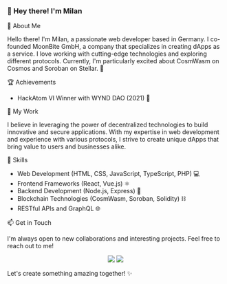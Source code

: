 ### 👋 Hey there! I'm Milan

🌟 About Me

Hello there! I'm Milan, a passionate web developer based in Germany. I co-founded MoonBite GmbH, a company that specializes in creating dApps as a service. I love working with cutting-edge technologies and exploring different protocols. Currently, I'm particularly excited about CosmWasm on Cosmos and Soroban on Stellar. 🚀

🏆 Achievements

- HackAtom VI Winner with WYND DAO (2021) 🏅

💼 My Work

I believe in leveraging the power of decentralized technologies to build innovative and secure applications. With my expertise in web development and experience with various protocols, I strive to create unique dApps that bring value to users and businesses alike.

🧰 Skills

- Web Development (HTML, CSS, JavaScript, TypeScript, PHP) 💻
- Frontend Frameworks (React, Vue.js) ⚛️
- Backend Development (Node.js, Express) 📡
- Blockchain Technologies (CosmWasm, Soroban, Solidity) ⛓️
- RESTful APIs and GraphQL 🌐

📫 Get in Touch

I'm always open to new collaborations and interesting projects. Feel free to reach out to me!
<p align="center">
<a href="https://www.linkedin.com/in/milan-steiner-7951a7134/"><img src="https://img.shields.io/badge/-Milan%20Steiner%20-0077B5?style=flat&logo=Linkedin&logoColor=white"/></a>
<a href="https://discord.gg/user/Milan_#0610"><img src="https://img.shields.io/badge/-Milan_%230610-5865F2?style=flat&logo=Discord&logoColor=white"/></a>
</p>


Let's create something amazing together! ✨



